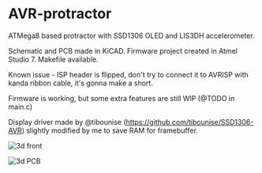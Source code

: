 # AVR-protractor
ATMega8 based protractor with SSD1306 OLED and LIS3DH accelerometer.

Schematic and PCB made in KiCAD. Firmware project created in Atmel Studio 7. Makefile available.

Known issue - ISP header is flipped, don't try to connect it to AVRISP with kanda ribbon cable, it's gonna make a short.

Firmware is working, but some extra features are still WIP (@TODO in main.c)

Display driver made by @tibounise (https://github.com/tibounise/SSD1306-AVR) slightly modified by me to save RAM for framebuffer.

![3d front](https://i.imgur.com/3AsYZgu.png?1)

![3d PCB](https://i.imgur.com/TRDBjdy.png)
